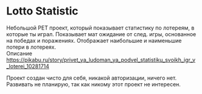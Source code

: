 # Lotto Statistic
 Небольшой PET проект, который показывает статистику по лотереям, в которые ты играл. 
 Показывает мат ожидание от след. игры, основанное на победах и поражениях. 
 Отображает наибольшие и наименьшие потери в лотереях.   
 Описание https://pikabu.ru/story/privet_ya_ludoman_ya_podvel_statistiku_svoikh_igr_v_loterei_10281714

 Проект создан чисто для себя, никакой авторизации, ничего нет. 
 Развивать не планирую, так как никому этот проект не интересен. 

